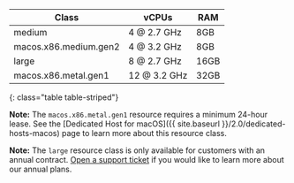 Class | vCPUs | RAM
---|---|---
medium | 4 @ 2.7 GHz | 8GB
macos.x86.medium.gen2 | 4 @ 3.2 GHz | 8GB
large | 8 @ 2.7 GHz | 16GB
macos.x86.metal.gen1 | 12 @ 3.2 GHz | 32GB
{: class="table table-striped"}

**Note:** The `macos.x86.metal.gen1` resource requires a minimum 24-hour lease. See the [Dedicated Host for macOS]({{ site.baseurl }}/2.0/dedicated-hosts-macos) page to learn more about this resource class.

**Note:** The `large` resource class is only available for customers with an annual contract. [Open a support ticket](https://support.circleci.com/hc/en-us/requests/new) if you would like to learn more about our annual plans.